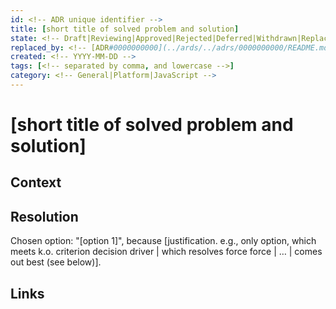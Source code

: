 ```yaml
---
id: <!-- ADR unique identifier -->
title: [short title of solved problem and solution]
state: <!-- Draft|Reviewing|Approved|Rejected|Deferred|Withdrawn|Replaced -->
replaced_by: <!-- [ADR#0000000000](../ards/../adrs/0000000000/README.md) -->
created: <!-- YYYY-MM-DD -->
tags: [<!-- separated by comma, and lowercase -->]
category: <!-- General|Platform|JavaScript -->
---
```


# [short title of solved problem and solution]

## Context

<!--
Describe the context and problem statement.
-->

## Resolution

Chosen option: "[option 1]", because [justification. e.g., only option, which
meets k.o. criterion decision driver | which resolves force force | … | comes
out best (see below)].

## Links

<!--
* [link name](the link)
* … numbers of links can vary
-->
